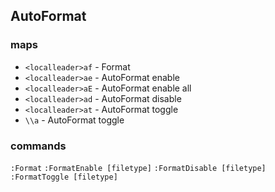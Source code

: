 ## AutoFormat

### maps

- `<localleader>af` - Format
- `<localleader>ae` - AutoFormat enable
- `<localleader>aE` - AutoFormat enable all
- `<localleader>ad` - AutoFormat disable
- `<localleader>at` - AutoFormat toggle
- `\\a` - AutoFormat toggle

### commands

`:Format`
`:FormatEnable [filetype]`
`:FormatDisable [filetype]`
`:FormatToggle [filetype]`
